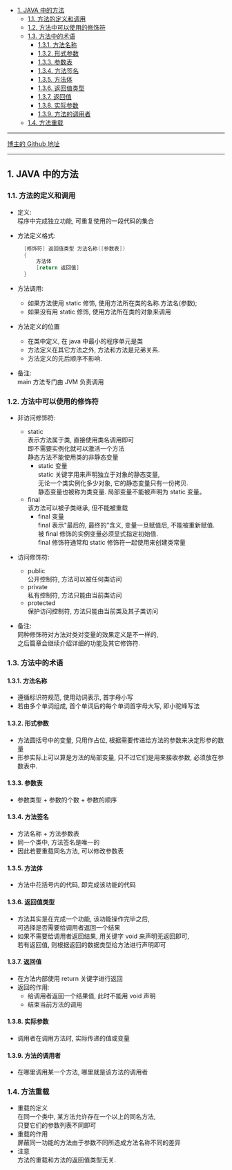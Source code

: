 <!-- TOC -->

- [1. JAVA 中的方法](#1-java-中的方法)
  - [1.1. 方法的定义和调用](#11-方法的定义和调用)
  - [1.2. 方法中可以使用的修饰符](#12-方法中可以使用的修饰符)
  - [1.3. 方法中的术语](#13-方法中的术语)
    - [1.3.1. 方法名称](#131-方法名称)
    - [1.3.2. 形式参数](#132-形式参数)
    - [1.3.3. 参数表](#133-参数表)
    - [1.3.4. 方法签名](#134-方法签名)
    - [1.3.5. 方法体](#135-方法体)
    - [1.3.6. 返回值类型](#136-返回值类型)
    - [1.3.7. 返回值](#137-返回值)
    - [1.3.8. 实际参数](#138-实际参数)
    - [1.3.9. 方法的调用者](#139-方法的调用者)
  - [1.4. 方法重载](#14-方法重载)

<!-- /TOC -->

****
[博主的 Github 地址](https://github.com/leon9dragon)
****

## 1. JAVA 中的方法

### 1.1. 方法的定义和调用
- 定义:  
  程序中完成独立功能, 可重复使用的一段代码的集合

- 方法定义格式:  
  ```java
    [修饰符] 返回值类型 方法名称([参数表])
    {
        方法体
        [return 返回值]
    }
  ```

- 方法调用:  
  - 如果方法使用 static 修饰, 使用方法所在类的名称.方法名(参数);
  - 如果没有用 static 修饰, 使用方法所在类的对象来调用

- 方法定义的位置
  - 在类中定义, 在 java 中最小的程序单元是类
  - 方法定义在其它方法之外, 方法和方法是兄弟关系.
  - 方法定义的先后顺序不影响.

- 备注:  
  main 方法专门由 JVM 负责调用

### 1.2. 方法中可以使用的修饰符
- 非访问修饰符:　
  - static  
    表示方法属于类, 直接使用类名调用即可  
    即不需要实例化就可以激活一个方法  
    静态方法不能使用类的非静态变量
    - static 变量  
      static 关键字用来声明独立于对象的静态变量,  
      无论一个类实例化多少对象, 它的静态变量只有一份拷贝.   
      静态变量也被称为类变量. 局部变量不能被声明为 static 变量。
  - final  
    该方法可以被子类继承, 但不能被重载
    - final 变量  
      final 表示"最后的, 最终的"含义, 变量一旦赋值后, 不能被重新赋值.  
      被 final 修饰的实例变量必须显式指定初始值.  
      final 修饰符通常和 static 修饰符一起使用来创建类常量

- 访问修饰符:      
  - public  
    公开控制符, 方法可以被任何类访问
  - private  
    私有控制符, 方法只能由当前类访问
  - protected  
    保护访问控制符, 方法只能由当前类及其子类访问

- 备注:  
  同种修饰符对方法对类对变量的效果定义是不一样的,   
  之后篇章会继续介绍详细的功能及其它修饰符.

### 1.3. 方法中的术语

#### 1.3.1. 方法名称  
- 遵循标识符规范, 使用动词表示, 首字母小写
- 若由多个单词组成, 首个单词后的每个单词首字母大写, 即小驼峰写法

#### 1.3.2. 形式参数
- 方法圆括号中的变量, 只用作占位, 根据需要传递给方法的参数来决定形参的数量
- 形参实际上可以算是方法的局部变量, 只不过它们是用来接收参数, 必须放在参数表中.  

#### 1.3.3. 参数表
- 参数类型 + 参数的个数 + 参数的顺序

#### 1.3.4. 方法签名
- 方法名称 + 方法参数表
- 同一个类中, 方法签名是唯一的
- 因此若要重载同名方法, 可以修改参数表

#### 1.3.5. 方法体
- 方法中花括号内的代码, 即完成该功能的代码

#### 1.3.6. 返回值类型
- 方法其实是在完成一个功能, 该功能操作完毕之后,  
  可选择是否需要给调用者返回一个结果
- 如果不需要给调用者返回结果, 用关键字 void 来声明无返回即可,  
  若有返回值, 则根据返回的数据类型给方法进行声明即可

#### 1.3.7. 返回值
- 在方法内部使用 return 关键字进行返回
- 返回的作用:
  - 给调用者返回一个结果值, 此时不能用 void 声明
  - 结束当前方法的调用

#### 1.3.8. 实际参数
- 调用者在调用方法时, 实际传递的值或变量

#### 1.3.9. 方法的调用者
- 在哪里调用某一个方法, 哪里就是该方法的调用者


### 1.4. 方法重载
- 重载的定义  
  在同一个类中, 某方法允许存在一个以上的同名方法,  
  只要它们的参数列表不同即可
- 重载的作用   
  屏蔽同一功能的方法由于参数不同所造成方法名称不同的差异
- 注意  
  方法的重载和方法的返回值类型无关.
